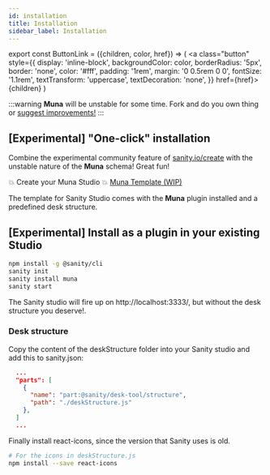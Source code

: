 ```yaml
---
id: installation
title: Installation
sidebar_label: Installation
---
```


export const ButtonLink = ({children, color, href}) => (
  <a
    class="button"
    style={{
      display: 'inline-block',
      backgroundColor: color,
      borderRadius: '5px',
      border: 'none',
      color: '#fff',
      padding: '1rem',
      margin: '0 0.5rem 0 0',
      fontSize: '1.1rem',
      textTransform: 'uppercase',
      textDecoration: 'none',
    }}
    href={href}>
    {children}
  </a>
)

:::warning
**Muna** will be unstable for some time. Fork and do you own thing or [suggest improvements!](https://github.com/tarjelavik/sanity-plugin-muna/issues) 
:::

## [Experimental] "One-click" installation

Combine the experimental community feature of [sanity.io/create](https://www.sanity.io/create) with the unstable nature of the **Muna** schema! Great fun!

<ButtonLink color="#25c2a0" href="https://www.sanity.io/create?template=tarjelavik/sanity-template-muna">💥 Create your Muna Studio 💥</ButtonLink> <a href="https://github.com/tarjelavik/sanity-template-muna">Muna Template (WIP)</a>

The template for Sanity Studio comes with the **Muna** plugin installed and a predefined desk structure.

## [Experimental] Install as a plugin in your existing Studio

```bash
npm install -g @sanity/cli
sanity init
sanity install muna
sanity start
```

The Sanity studio will fire up on http://localhost:3333/, but without the desk structure you deserve!.

### Desk structure

Copy the content of the deskStructure folder into your Sanity studio and add this to sanity.json:

```json
  ...
  "parts": [
    {
      "name": "part:@sanity/desk-tool/structure",
      "path": "./deskStructure.js"
    },
  ]
  ...
```

Finally install react-icons, since the version that Sanity uses is old.

```bash
# For the icons in deskStructure.js
npm install --save react-icons
```
